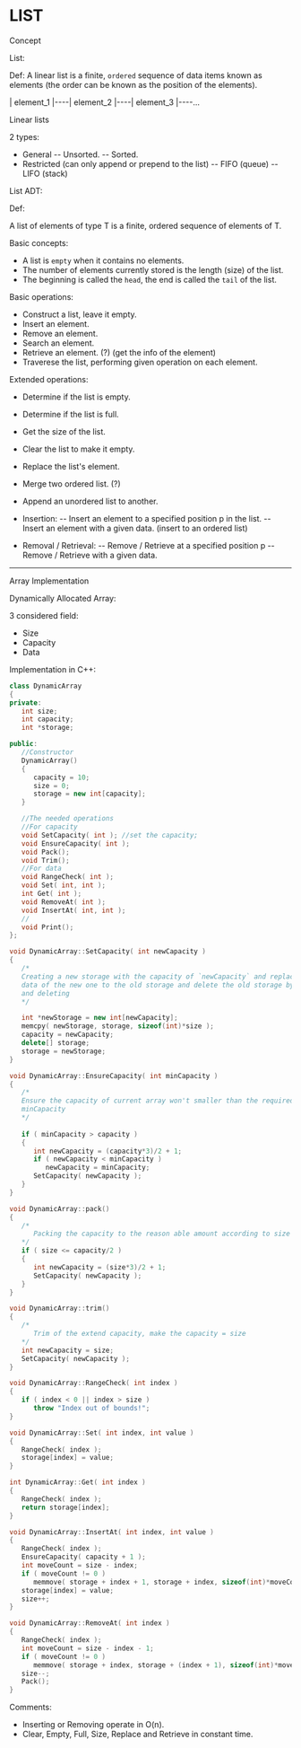 LIST
=====


Concept

List:

Def: A linear list is a finite, `ordered` sequence of data items known as
elements (the order can be known as the position of the elements).

   | element_1 |----| element_2 |----| element_3 |----...


Linear lists

2 types:
   - General
      -- Unsorted.
      -- Sorted.
   - Restricted (can only append or prepend to the list)
      -- FIFO (queue) <first in first out> 
      -- LIFO (stack) <last in first out>


List ADT:

Def: 

A list of elements of type T is a finite, ordered sequence of elements of
T.

Basic concepts:
   - A list is `empty` when it contains no elements.
   - The number of elements currently stored is the length (size) of the list.
   - The beginning is called the `head`, the end is called the `tail` of the
     list.

Basic operations:
   - Construct a list, leave it empty.
   - Insert an element.
   - Remove an element.
   - Search an element.
   - Retrieve an element. (?) (get the info of the element)
   - Traverese the list, performing given operation on each element.

Extended operations:
   - Determine if the list is empty.
   - Determine if the list is full.
   - Get the size of the list.
   - Clear the list to make it empty.
   - Replace the list's element.
   - Merge two ordered list. (?)
   - Append an unordered list to another.

   - Insertion:
      -- Insert an element to a specified position p in the list.
      -- Insert an element with a given data. (insert to an ordered list)
   - Removal / Retrieval:
      -- Remove / Retrieve at a specified position p 
      -- Remove / Retrieve with a given data.

--------------------

Array Implementation

Dynamically Allocated Array:

3 considered field: 
   - Size
   - Capacity
   - Data

Implementation in C++:
```C++
class DynamicArray 
{
private:
   int size;
   int capacity;
   int *storage;

public:
   //Constructor
   DynamicArray() 
   {
      capacity = 10;
      size = 0;
      storage = new int[capacity];
   }

   //The needed operations 
   //For capacity
   void SetCapacity( int ); //set the capacity;
   void EnsureCapacity( int ); 
   void Pack(); 
   void Trim();
   //For data
   void RangeCheck( int );
   void Set( int, int );
   int Get( int );
   void RemoveAt( int );
   void InsertAt( int, int );
   //
   void Print();
};

void DynamicArray::SetCapacity( int newCapacity )
{
   /*
   Creating a new storage with the capacity of `newCapacity` and replace the
   data of the new one to the old storage and delete the old storage by copying
   and deleting
   */

   int *newStorage = new int[newCapacity];
   memcpy( newStorage, storage, sizeof(int)*size );
   capacity = newCapacity;
   delete[] storage;
   storage = newStorage;
}

void DynamicArray::EnsureCapacity( int minCapacity )
{
   /*
   Ensure the capacity of current array won't smaller than the required
   minCapacity
   */
   
   if ( minCapacity > capacity )
   {
      int newCapacity = (capacity*3)/2 + 1;
      if ( newCapacity < minCapacity )
         newCapacity = minCapacity;
      SetCapacity( newCapacity );
   }
}

void DynamicArray::pack()
{
   /*
      Packing the capacity to the reason able amount according to size 
   */
   if ( size <= capacity/2 )
   {
      int newCapacity = (size*3)/2 + 1;
      SetCapacity( newCapacity );
   }
}

void DynamicArray::trim()
{
   /*
      Trim of the extend capacity, make the capacity = size   
   */
   int newCapacity = size;
   SetCapacity( newCapacity );
}

void DynamicArray::RangeCheck( int index )
{
   if ( index < 0 || index > size )
      throw "Index out of bounds!";   
}

void DynamicArray::Set( int index, int value )
{
   RangeCheck( index );
   storage[index] = value;
}

int DynamicArray::Get( int index )
{
   RangeCheck( index );
   return storage[index]; 
}

void DynamicArray::InsertAt( int index, int value )
{
   RangeCheck( index );
   EnsureCapacity( capacity + 1 );
   int moveCount = size - index;
   if ( moveCount != 0 )
      memmove( storage + index + 1, storage + index, sizeof(int)*moveCount );
   storage[index] = value;
   size++;
}

void DynamicArray::RemoveAt( int index )
{
   RangeCheck( index );
   int moveCount = size - index - 1;
   if ( moveCount != 0 )
      memmove( storage + index, storage + (index + 1), sizeof(int)*moveCount );
   size--;
   Pack();
}
```
Comments:
   - Inserting or Removing operate in O(n).
   - Clear, Empty, Full, Size, Replace and Retrieve in constant time.
